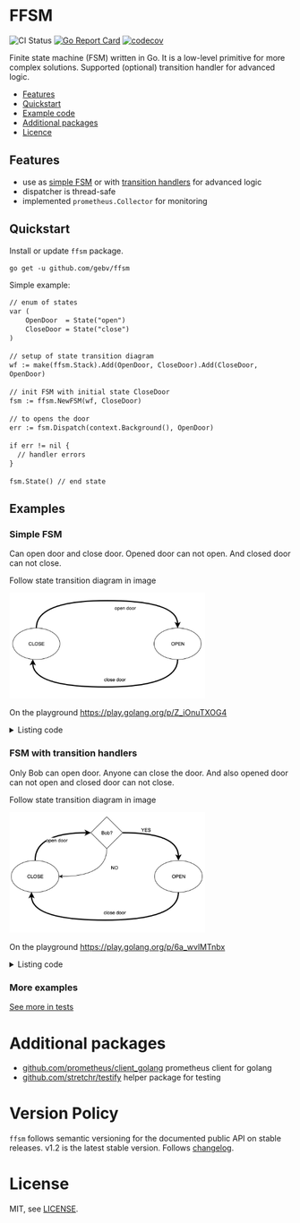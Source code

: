 # FFSM

![CI Status](https://github.com/gebv/ffsm/workflows/Go/badge.svg)
[![Go Report Card](https://goreportcard.com/badge/github.com/gebv/ffsm)](https://goreportcard.com/report/github.com/gebv/ffsm)
[![codecov](https://codecov.io/gh/gebv/ffsm/branch/master/graph/badge.svg)](https://codecov.io/gh/gebv/ffsm)

Finite state machine (FSM) written in Go. It is a low-level primitive for more complex solutions. Supported (optional)  transition handler for advanced logic.

* [Features](#features)
* [Quickstart](#quickstart)
* [Example code](#examples)
* [Additional packages](#additional-packages)
* [Licence](#license)

## Features

* use as [simple FSM](#simple-FSM) or with [transition handlers](#fsm-with-transition-handlers) for advanced logic
* dispatcher is thread-safe
* implemented `prometheus.Collector` for monitoring

## Quickstart

Install or update `ffsm` package.

```
go get -u github.com/gebv/ffsm
```

Simple example:

```golang
// enum of states
var (
	OpenDoor  = State("open")
	CloseDoor = State("close")
)

// setup of state transition diagram
wf := make(ffsm.Stack).Add(OpenDoor, CloseDoor).Add(CloseDoor, OpenDoor)

// init FSM with initial state CloseDoor
fsm := ffsm.NewFSM(wf, CloseDoor)

// to opens the door
err := fsm.Dispatch(context.Background(), OpenDoor)

if err != nil {
  // handler errors
}

fsm.State() // end state
```

## Examples

### Simple FSM

Can open door and close door. Opened door can not open. And closed door can not close.

Follow state transition diagram in image

<img title="State transition diagram for simlpe FSM" src=".github/fsm-simple.png" width="350" />

On the playground https://play.golang.org/p/Z_iOnuTXOG4

<details>
  <summary>Listing code</summary>

```golang
package main

import (
	"context"
	"fmt"

	"github.com/gebv/ffsm"
)

func main() {
	// setup state transition diagram
	wf := make(ffsm.Stack).Add(OpenDoor, CloseDoor).Add(CloseDoor, OpenDoor)

	// init FSM with initial state CloseDoor
	fsm := ffsm.NewFSM(wf, CloseDoor)
	fmt.Println("initial state:", fsm.State())
	fmt.Println()

	fmt.Println("to open door")
	fmt.Println("----------------------------")
	fmt.Println("before:", fsm.State())
	err := fsm.Dispatch(context.Background(), OpenDoor)
	if err != nil {
		fmt.Println("failed:", err)
	}
	fmt.Println("after:", fsm.State())
	fmt.Println()

	fmt.Println("to open door for opened door")
	fmt.Println("----------------------------")
	fmt.Println("before:", fsm.State())
	err = fsm.Dispatch(context.Background(), OpenDoor)
	if err != nil {
		fmt.Println("failed:", err)
	}
	fmt.Println("after:", fsm.State())
	fmt.Println()

	fmt.Println("to close door")
	fmt.Println("----------------------------")
	fmt.Println("before:", fsm.State())
	err = fsm.Dispatch(context.Background(), CloseDoor)
	if err != nil {
		fmt.Println("failed:", err)
	}
	fmt.Println("after:", fsm.State())
}

const (
	OpenDoor  = ffsm.State("open")
	CloseDoor = ffsm.State("close")
)
```

</details>

### FSM with transition handlers

Only Bob can open door. Anyone can close the door. And also opened door can not open and closed door can not close.

Follow state transition diagram in image

<img title="Simple FSM" src=".github/fsm-with-handlers.png" width="350" />

On the playground https://play.golang.org/p/6a_wvlMTnbx

<details>
  <summary>Listing code</summary>

```golang
package main

import (
	"context"
	"fmt"
	"errors"

	"github.com/gebv/ffsm"
)

func main() {
	// handler for CloseDoor to OpenDoor transition
	onlyBobHandler := func(ctx context.Context) (context.Context, error) {
		name, ok := ctx.Value("__name").(string)
		if !ok {
			return ctx, errors.New("forbidden - only for Bob")
		}
		if name != "bob" {
			return ctx, errors.New("forbidden - only for Bob")
		}
		return ctx, nil
	}
	// setup state transition diagram
	wf := make(ffsm.Stack).Add(OpenDoor, CloseDoor).Add(CloseDoor, OpenDoor, onlyBobHandler)

	// init FSM with initial state CloseDoor
	fsm := ffsm.NewFSM(wf, CloseDoor)
	fmt.Println("initial state:", fsm.State())
	fmt.Println()

	fmt.Println("anonymous opens door")
	fmt.Println("----------------------------")
	fmt.Println("before:", fsm.State())
	err := fsm.Dispatch(context.Background(), OpenDoor)
	if err != nil {
		fmt.Println("failed:", err)
	}
	fmt.Println("after:", fsm.State())
	fmt.Println()

	fmt.Println("Bob opens door")
	fmt.Println("----------------------------")
	fmt.Println("before:", fsm.State())
	bobCtx := context.WithValue(context.Background(), "__name", "bob")
	err = fsm.Dispatch(bobCtx, OpenDoor)
	if err != nil {
		fmt.Println("failed:", err)
	}
	fmt.Println("after:", fsm.State())
	fmt.Println()

	fmt.Println("to open door for opened door")
	fmt.Println("----------------------------")
	fmt.Println("before:", fsm.State())
	err = fsm.Dispatch(context.Background(), OpenDoor)
	if err != nil {
		fmt.Println("failed:", err)
	}
	fmt.Println("after:", fsm.State())
	fmt.Println()

	fmt.Println("to close door")
	fmt.Println("----------------------------")
	fmt.Println("before:", fsm.State())
	err = fsm.Dispatch(context.Background(), CloseDoor)
	if err != nil {
		fmt.Println("failed:", err)
	}
	fmt.Println("after:", fsm.State())
}

const (
	OpenDoor  = ffsm.State("open")
	CloseDoor = ffsm.State("close")
)
```
</details>

### More examples

[See more in tests](fsm_test.go)

# Additional packages

* [github.com/prometheus/client_golang](https://github.com/prometheus/client_golang) prometheus client for golang
* [github.com/stretchr/testify](https://github.com/stretchr/testify) helper package for testing

# Version Policy

`ffsm` follows semantic versioning for the documented public API on stable releases. v1.2 is the latest stable version. Follows [changelog](./CHANGELOG.md).

# License

MIT, see [LICENSE](./LICENSE).

